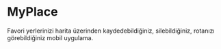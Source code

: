 # MyPlace
 Favori yerlerinizi harita üzerinden kaydedebildiğiniz, silebildiğiniz, rotanızı görebildiğiniz mobil uygulama.
